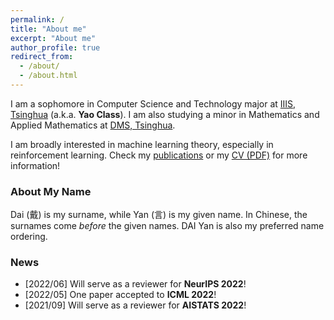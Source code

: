 ```yaml
---
permalink: /
title: "About me"
excerpt: "About me"
author_profile: true
redirect_from: 
  - /about/
  - /about.html
---
```


I am a sophomore in Computer Science and Technology major at [IIIS, Tsinghua](https://iiis.tsinghua.edu.cn/en/) (a.k.a. **Yao Class**). I am also studying a minor in Mathematics and Applied Mathematics at [DMS, Tsinghua](https://www.math.tsinghua.edu.cn/).

I am broadly interested in machine learning theory, especially in reinforcement learning. Check my [publications](publications) or my [CV (PDF)](CV.pdf) for more information!

### About My Name
Dai (戴) is my surname, while Yan (言) is my given name. In Chinese, the surnames come *before* the given names. DAI Yan is also my preferred name ordering.

### News
* [2022/06] Will serve as a reviewer for **NeurIPS 2022**!
* [2022/05] One paper accepted to **ICML 2022**!
* [2021/09] Will serve as a reviewer for **AISTATS 2022**!
